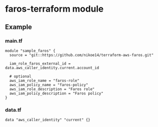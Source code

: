 # faros-terraform module

## Example

### main.tf
```
module "sample_faros" {
  source = "git::https://github.com/nikoe14/terraform-aws-faros.git"

  iam_role_faros_external_id = data.aws_caller_identity.current.account_id

  # optional
  aws_iam_role_name = "faros-role"
  aws_iam_policy_name = "faros-policy"
  aws_iam_role_description = "Faros role"
  aws_iam_policy_description = "Faros policy"
}
```

### data.tf
```
data "aws_caller_identity" "current" {}
```

